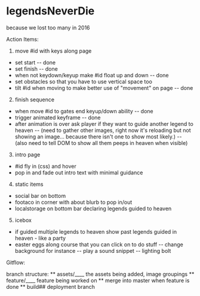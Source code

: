 # legendsNeverDie
because we lost too many in 2016

Action Items:
1) move #id with keys along page 
- set start 
	-- done 
- set finish 
	-- done 
- when not keydown/keyup make #id float up and down
	-- done
- set obstacles so that you have to use vertical space too
- tilt #id when moving to make better use of "movement" on page
	-- done

2) finish sequence 
- when move #id to gates end keyup/down ability 
	-- done
- trigger animated keyframe
	-- done
- after animation is over ask player if they want to guide another legend to heaven
	-- (need to gather other images, right now it's reloading but not showing an image... because there isn't one to show most likely.)
	-- (also need to tell DOM to show all them peeps in heaven when visible)

3) intro page
- #id fly in (css) and hover
- pop in and fade out intro text with minimal guidance

4) static items
- social bar on bottom
- footaco in corner with about blurb to pop in/out 
- localstorage on bottom bar declaring legends guided to heaven

5) icebox
- if guided multiple legends to heaven show past legends guided in heaven - like a party
- easter eggs along course that you can click on to do stuff
	-- change background for instance
	-- play a sound snippet
	-- lighting bolt 


Gitflow:

branch structure: 
** assets/____ the assets being added, image groupings 
** feature/____ feature being worked on 
** merge into master when feature is done 
** build##  deployment branch
